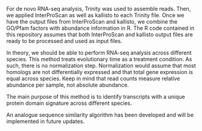 For de novo RNA-seq analysis, Trinity was used to assemble reads. Then, we applied InterProScan as well as kallisto to each Trinity file. Once we have the output files from InterProScan and kallisto, we combine the GO/Pfam factors with abundance information in R. The R code contained in this repository assumes that both InterProScan and kallisto output files are ready to be processed and used as input files.

In theory, we should be able to perform RNA-seq analysis across different species. This method treats evolutionary time as a treatment condition. As such, there is no normalization step. Normalization would assume that most homologs are not differentially expressed and that total gene expression is equal across species. Keep in mind that read counts measure relative abundance per sample, not absolute abundance.

The main purpose of this method is to identify transcripts with a unique protein domain signature across different species.

An analogue sequence similarity algorithm has been developed and will be implemented in future updates.
